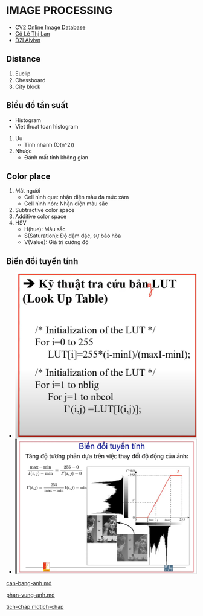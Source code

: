# IMAGE PROCESSING
   - [CV2 Online Image Database](https://homepages.inf.ed.ac.uk/rbf/CVonline/Imagedbase.htm)
   - [Cô Lê Thị Lan](https://www.mica.edu.vn/perso/Le-Thi-Lan/)
   - [D2l Aivivn](https://d2l.aivivn.com/)
## Distance
1. Euclip
2. Chessboard
3. City block

## Biểu đồ tần suất
- Histogram
- Viet thuat toan histogram
1. Ưu
   - Tính nhanh (O(n^2))
2. Nhược
   - Đánh mất tính không gian

## Color place
1. Mắt người
   - Cell hình que: nhận diện màu đa mức xám
   - Cell hình nón: Nhận diện màu sắc 
2. Subtractive color space
3. Additive color space
4. HSV
   - H(hue): Màu sắc
   - S(Saturation): Độ đậm đặc, sự bão hòa
   - V(Value): Giá trị cường độ

## Biến đổi tuyến tính
   - ![Lookup table](images/look-up-table.png)
   - ![Lookup table](images/bien-doi-tuyen-tinh.png)

[can-bang-anh.md](documents/can-bang-anh/can-bang-anh.md)

[phan-vung-anh.md](documents%2Fphan-vung-anh%2Fphan-vung-anh.md)

[tich-chap.md](documents%2Ftich-chap%2Ftich-chap.md)[tich-chap](documents%2Ftich-chap)